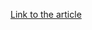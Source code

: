 [Link to the article](https://thehackernews.com/2024/11/cisa-alerts-to-active-exploitation-of.html)
